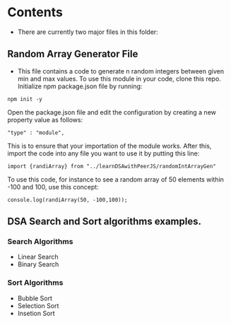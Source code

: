 # Contents

- There are currently two major files in this folder:

## Random Array Generator File

- This file contains a code to generate n random integers between given min and max values.
  To use this module in your code, clone this repo. Initialize npm package.json file by running:

```
npm init -y
```

Open the package.json file and edit the configuration by creating a new property value as follows:

```
"type" : "module",
```

This is to ensure that your importation of the module works.
After this, import the code into any file you want to use it by putting this line:

```
import {randiArray} from "../learnDSAwithPeerJS/randomIntArrayGen"
```

To use this code, for instance to see a random array of 50 elements within -100 and 100, use this concept:

```
console.log(randiArray(50, -100,100));
```

## DSA Search and Sort algorithms examples.

### Search Algorithms

- Linear Search
- Binary Search

### Sort Algorithms

- Bubble Sort
- Selection Sort
- Insetion Sort
